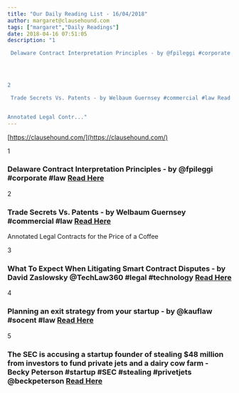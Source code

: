 ```yaml
---
title: "Our Daily Reading List - 16/04/2018"
author: margaret@clausehound.com
tags: ["margaret","Daily Readings"]
date: 2018-04-16 07:51:05
description: "1

 Delaware Contract Interpretation Principles - by @fpileggi #corporate #law  Read Here

 


2

 Trade Secrets Vs. Patents - by Welbaum Guernsey #commercial #law Read Here


Annotated Legal Contr..."
---
```


[https://clausehound.com/](https://clausehound.com/)

1

###  Delaware Contract Interpretation Principles - by @fpileggi #corporate #law  [Read Here](https://www.delawarelitigation.com/2018/04/articles/chancery-court-updates/delaware-contract-interpretation-principles/)

 

2

###  Trade Secrets Vs. Patents - by Welbaum Guernsey #commercial #law [Read Here](http://www.welbaum.com/blog/2018/04/trade-secrets-vs-patents.shtml)

Annotated Legal Contracts
for the Price of a Coffee

3

###  What To Expect When Litigating Smart Contract Disputes - by David Zaslowsky @TechLaw360 #legal #technology [Read Here](https://www.law360.com/technology/articles/1028009/what-to-expect-when-litigating-smart-contract-disputes)

 

4

###  Planning an exit strategy from your startup - by @kauflaw #socent #law [Read Here](https://www.kauflaw.net/blog/2018/04/planning-an-exit-strategy-from-your-startup.shtml)

 

5

###  The SEC is accusing a startup founder of stealing $48 million from investors to fund private jets and a dairy cow farm - Becky Peterson #startup #SEC #stealing #privetjets @beckpeterson [Read Here](http://www.businessinsider.com/mozido-founder-michael-liberty-charged-by-sec-2018-4)

 